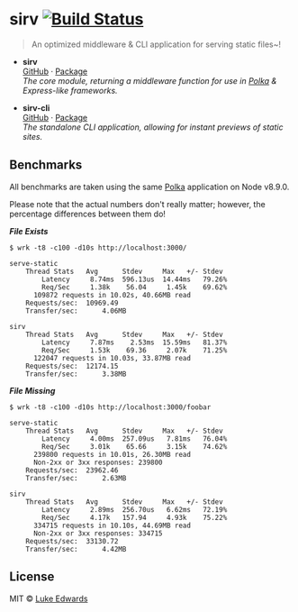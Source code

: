 # sirv [![Build Status](https://travis-ci.org/lukeed/sirv.svg?branch=master)](https://travis-ci.org/lukeed/sirv)

> An optimized middleware & CLI application for serving static files~!

* **sirv**<br>
  [GitHub](https://github.com/lukeed/sirv/tree/master/packages/sirv) · [Package](https://www.npmjs.com/package/sirv) <br>
  _The core module, returning a middleware function for use in [Polka](https://github.com/lukeed/polka) & Express-like frameworks._

* **sirv-cli**<br>
  [GitHub](https://github.com/lukeed/sirv/tree/master/packages/sirv-cli) · [Package](https://www.npmjs.com/package/sirv-cli) <br>
  _The standalone CLI application, allowing for instant previews of static sites._



## Benchmarks

All benchmarks are taken using the same [Polka](https://github.com/lukeed/polka) application on Node v8.9.0.

Please note that the actual numbers don't really matter; however, the percentage differences between them do!

***File Exists***

```
$ wrk -t8 -c100 -d10s http://localhost:3000/
```

```
serve-static
    Thread Stats   Avg      Stdev     Max   +/- Stdev
        Latency     8.74ms  596.13us  14.44ms   79.26%
        Req/Sec     1.38k    56.04     1.45k    69.62%
      109872 requests in 10.02s, 40.66MB read
    Requests/sec:  10969.49
    Transfer/sec:      4.06MB

sirv
    Thread Stats   Avg      Stdev     Max   +/- Stdev
        Latency     7.87ms    2.53ms  15.59ms   81.37%
        Req/Sec     1.53k    69.36     2.07k    71.25%
      122047 requests in 10.03s, 33.87MB read
    Requests/sec:  12174.15
    Transfer/sec:      3.38MB
```

***File Missing***

```
$ wrk -t8 -c100 -d10s http://localhost:3000/foobar
```

```
serve-static
    Thread Stats   Avg      Stdev     Max   +/- Stdev
        Latency     4.00ms  257.09us   7.81ms   76.04%
        Req/Sec     3.01k    65.66     3.15k    74.62%
      239800 requests in 10.01s, 26.30MB read
      Non-2xx or 3xx responses: 239800
    Requests/sec:  23962.46
    Transfer/sec:      2.63MB

sirv
    Thread Stats   Avg      Stdev     Max   +/- Stdev
        Latency     2.89ms  256.70us   6.62ms   72.19%
        Req/Sec     4.17k   157.94     4.93k    75.22%
      334715 requests in 10.10s, 44.69MB read
      Non-2xx or 3xx responses: 334715
    Requests/sec:  33130.72
    Transfer/sec:      4.42MB
```


## License

MIT © [Luke Edwards](https://lukeed.com)
